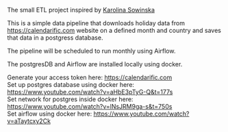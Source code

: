 The small ETL project inspired by [Karolina Sowinska](https://www.youtube.com/channel/UCAxnMry1lETl47xQWABvH7g)

This is a simple data pipeline that downloads holiday data from https://calendarific.com website on a defined month and country and saves that data in a postgress database.

The pipeline will be scheduled to run monthly using Airflow.

The postgresDB and Airflow are installed locally using docker.
 
Generate your access token here: https://calendarific.com  
Set up postgres database using docker here: https://www.youtube.com/watch?v=aHbE3pTyG-Q&t=177s  
Set network for postgres inside docker here: https://www.youtube.com/watch?v=lNsJRM9ga-s&t=750s  
Set airflow using docker here: https://www.youtube.com/watch?v=aTaytcxy2Ck
